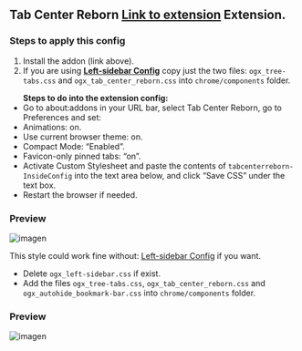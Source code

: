 ## Tab Center Reborn [Link to extension](https://addons.mozilla.org/es/firefox/addon/tabcenter-reborn/) Extension.

### Steps to apply this config
<ol>
  <li>Install the addon (link above).</li>
  <li>If you are using <b><a href="https://github.com/Godiesc/opera-gx/tree/main/Extras/Left-SideBar">Left-sidebar Config</a></b> copy just the two 
    files: <code>ogx_tree-tabs.css</code> and <code>ogx_tab_center_reborn.css</code> into <code>chrome/components</code> folder.</li>
</ol>

<ul> <b>Steps to do into the extension config:</b>
<li>Go to about:addons in your URL bar, select Tab Center Reborn, go to Preferences and set:</li>
<li>Animations: on.</li>
<li>Use current browser theme: on.</li>
<li>Compact Mode: “Enabled”.</li>
<li>Favicon-only pinned tabs: “on”.</li>
<li>Activate Custom Stylesheet and paste the contents of <code>tabcenterreborn-InsideConfig</code> into the text area below, and click “Save CSS” under the text box.</li>
<li>Restart the browser if needed.</li>
</ul>

### Preview

![imagen](https://user-images.githubusercontent.com/22057609/209563130-1b901142-18bc-4fe2-a5d2-651c2165fb87.png)

<p>This style could work fine without: <a href="https://github.com/Godiesc/opera-gx/tree/main/Extras/Left-SideBar">Left-sidebar Config</a> if you want.</p>

<ul>
  <li>Delete <code>ogx_left-sidebar.css</code> if exist.</li>
  <li>Add the files <code>ogx_tree-tabs.css</code>, <code>ogx_tab_center_reborn.css</code> and <code>ogx_autohide_bookmark-bar.css</code> into <code>chrome/components</code> folder.</li>
</ul>

### Preview

![imagen](https://user-images.githubusercontent.com/22057609/209564040-67e8cf47-e839-4c02-9310-6304ccfcd853.png)
